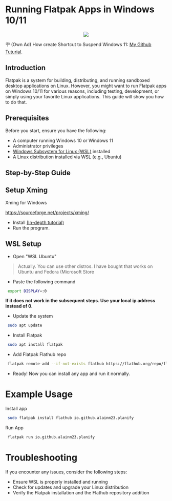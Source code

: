 
# Running Flatpak Apps in Windows 10/11


<p align="center">
  <img src="https://i.imgur.com/DFz8qMa.png"/>
</p>

🪧 (Own Ad) How create Shortcut to Suspend Windows 11: [My Github Tuturial](https://github.com/AbelFalcon/Shortcut-to-Suspend-Windows11).

## Introduction

Flatpak is a system for building, distributing, and running sandboxed desktop applications on Linux. However, you might want to run Flatpak apps on Windows 10/11 for various reasons, including testing, development, or simply using your favorite Linux applications. This guide will show you how to do that.

## Prerequisites

Before you start, ensure you have the following:
- A computer running Windows 10 or Windows 11
- Administrator privileges
- [Windows Subsystem for Linux (WSL)](https://docs.microsoft.com/en-us/windows/wsl/install) installed
- A Linux distribution installed via WSL (e.g., Ubuntu)

## Step-by-Step Guide

## Setup Xming

Xming for Windows

 https://sourceforge.net/projects/xming/

- Install [(In-depth tutorial)](https://www.uwyo.edu/data-science/resources/knowledge-base/x11-with-windows-subsystem-for-linux.html)
- Run the program.

## WSL Setup

- Open "WSL Ubuntu"
> Actually. You can use other distros. I have bought that works on Ubuntu and Fedora (Microsoft Store
- Paste the following command

```bash
 export DISPLAY=:0
```
**If it does not work in the subsequent steps. Use your local ip address instead of 0.**

- Update the system 

```bash
 sudo apt update
```
- Install Flatpak

```bash
 sudo apt install flatpak
```

- Add Flatpak Flathub repo

```bash
 flatpak remote-add --if-not-exists flathub https://flathub.org/repo/flathub.flatpakrepo

```

- Ready! Now you can install any app and run it normally. 

# Example Usage

Install app

```bash
 sudo flatpak install flathub io.github.alainm23.planify
```

Run App

```bash
 flatpak run io.github.alainm23.planify
```

# Troubleshooting

If you encounter any issues, consider the following steps:

- Ensure WSL is properly installed and running
- Check for updates and upgrade your Linux distribution
- Verify the Flatpak installation and the Flathub repository addition
